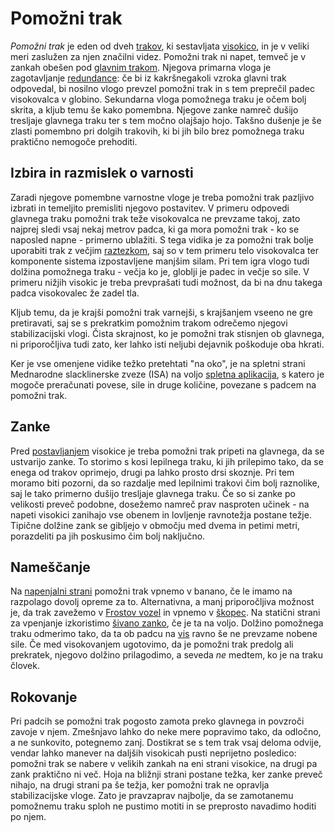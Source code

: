 # Pomožni trak

_Pomožni trak_ je eden od dveh [trakov](trak), ki sestavljata [visokico](visokica), in je v veliki meri zaslužen za njen značilni videz. Pomožni trak ni napet, temveč je v zankah obešen pod [glavnim trakom](glavni-trak). Njegova primarna vloga je zagotavljanje [redundance](redundanca): če bi iz kakršnegakoli vzroka glavni trak odpovedal, bi nosilno vlogo prevzel pomožni trak in s tem preprečil padec visokovalca v globino. Sekundarna vloga pomožnega traku je očem bolj skrita, a kljub temu še kako pomembna. Njegove zanke namreč dušijo tresljaje glavnega traku ter s tem močno olajšajo hojo. Takšno dušenje je še zlasti pomembno pri dolgih trakovih, ki bi jih bilo brez pomožnega traku praktično nemogoče prehoditi.

## Izbira in razmislek o varnosti

Zaradi njegove pomembne varnostne vloge je treba pomožni trak pazljivo izbrati in temeljito premisliti njegovo postavitev. V primeru odpovedi glavnega traku pomožni trak teže visokovalca ne prevzame takoj, zato najprej sledi vsaj nekaj metrov padca, ki ga mora pomožni trak - ko se naposled napne - primerno ublažiti. S tega vidika je za pomožni trak bolje uporabiti trak z večjim [raztezkom](raztezek), saj so v tem primeru telo visokovalca ter komponente sistema izpostavljene manjšim silam. Pri tem igra vlogo tudi dolžina pomožnega traku - večja ko je, globlji je padec in večje so sile. V primeru nižjih visokic je treba prevprašati tudi možnost, da bi na dnu takega padca visokovalec že zadel tla.

Kljub temu, da je krajši pomožni trak varnejši, s krajšanjem vseeno ne gre pretiravati, saj se s prekratkim pomožnim trakom odrečemo njegovi stabilizacijski vlogi. Čista skrajnost, ko je pomožni trak stisnjen ob glavnega, ni priporočljiva tudi zato, ker lahko isti neljubi dejavnik poškoduje oba hkrati.

Ker je vse omenjene vidike težko pretehtati "na oko", je na spletni strani Mednarodne slacklinerske zveze (ISA) na voljo [spletna aplikacija](https://data.slacklineinternational.org/safety/warnings/backup-fall/), s katero je mogoče preračunati povese, sile in druge količine, povezane s padcem na pomožni trak.

## Zanke

Pred [postavljanjem](postavljanje) visokice je treba pomožni trak pripeti na glavnega, da se ustvarijo zanke. To storimo s kosi lepilnega traku, ki jih prilepimo tako, da se enega od trakov oprimejo, drugi pa lahko prosto drsi skoznje. Pri tem moramo biti pozorni, da so razdalje med lepilnimi trakovi čim bolj raznolike, saj le tako primerno dušijo tresljaje glavnega traku. Če so si zanke po velikosti preveč podobne, dosežemo namreč prav nasproten učinek - na napeti visokici zanihajo vse obenem in lovljenje ravnotežja postane težje. Tipične dolžine zank se gibljejo v območju med dvema in petimi metri, porazdeliti pa jih poskusimo čim bolj naključno.

## Nameščanje

Na [napenjalni strani](napenjalna-stran) pomožni trak vpnemo v banano, če le imamo na razpolago dovolj opreme za to. Alternativna, a manj priporočljiva možnost je, da trak zavežemo v [Frostov vozel](frostov-vozel) in vpnemo v [škopec](skopec). Na statični strani za vpenjanje izkoristimo [šivano zanko](sivana-zanka), če je ta na voljo. Dolžino pomožnega traku odmerimo tako, da ta ob padcu na [vis](vis) ravno še ne prevzame nobene sile. Če med visokovanjem ugotovimo, da je pomožni trak predolg ali prekratek, njegovo dolžino prilagodimo, a seveda _ne_ medtem, ko je na traku človek.

## Rokovanje

Pri padcih se pomožni trak pogosto zamota preko glavnega in povzroči zavoje v njem. Zmešnjavo lahko do neke mere popravimo tako, da odločno, a ne sunkovito, potegnemo zanj. Dostikrat se s tem trak vsaj deloma odvije, vendar lahko manever na daljših visokicah pusti neprijetno posledico: pomožni trak se nabere v velikih zankah na eni strani visokice, na drugi pa zank praktično ni več. Hoja na bližnji strani postane težka, ker zanke preveč nihajo, na drugi strani pa še težja, ker pomožni trak ne opravlja stabilizacijske vloge. Zato je pravzaprav najbolje, da se zamotanemu pomožnemu traku sploh ne pustimo motiti in se preprosto navadimo hoditi po njem.
